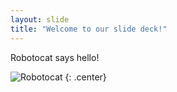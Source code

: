 ```yaml
---
layout: slide
title: "Welcome to our slide deck!"
---
```


Robotocat says hello!

![Robotocat](https://octodex.github.com/images/Robotocat.png)
{: .center}
